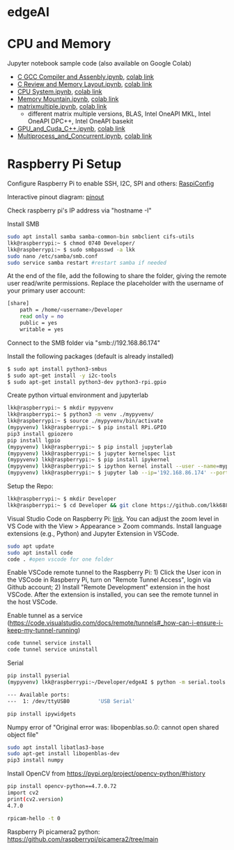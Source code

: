 # edgeAI

# CPU and Memory

Jupyter notebook sample code (also available on Google Colab)
* [C GCC Compiler and Assenbly.ipynb](/cpumemory/C_GCC_Compiler_and_Assenbly.ipynb), [colab link](https://colab.research.google.com/drive/1S7dEt_c4RXU-iKunZmAEYb9A_sZcyq7e?usp=sharing)
* [C Review and Memory Layout.ipynb](/cpumemory/C_Review_and_Memory_Layout.ipynb), [colab link](https://colab.research.google.com/drive/1NkU7XPSIwvwlpsXU3p8zBcdBP4XZgNGk?usp=sharing)
* [CPU System.ipynb](/cpumemory/CPU_System.ipynb), [colab link](https://colab.research.google.com/drive/178iJ4B-Qj8NcRiriNPObpQW3DGDOPSlj?usp=sharing)
* [Memory Mountain.ipynb](/cpumemory/memorymountainv2.ipynb), [colab link](https://colab.research.google.com/drive/14F7NXa3bzeYqK0cIkikLtlkmEDncP-je?usp=sharing)
* [matrixmultiple.ipynb](/cpumemory/matrixmultiple.ipynb), [colab link](https://colab.research.google.com/drive/1qQhOGBLSOZJfCGRjo0lNQYMvQMvgujTx?usp=sharing)
    * different matrix multiple versions, BLAS, Intel OneAPI MKL, Intel OneAPI DPC++, Intel OneAPI basekit
* [GPU_and_Cuda_C++.ipynb](/cpumemory/GPU_and_Cuda_C++.ipynb), [colab link](https://colab.research.google.com/drive/1yzRjf8_9TIH4TFO48ooMyvLGHZdvN6cs?usp=sharing)
* [Multiprocess_and_Concurrent.ipynb](/cpumemory/Multiprocess_and_Concurrent.ipynb), [colab link](https://colab.research.google.com/drive/1gA3KjRGxGlFCQtLcZ1IUCvCH1eF9U9g0?usp=sharing)

# Raspberry Pi Setup
Configure Raspberry Pi to enable SSH, I2C, SPI and others: [RaspiConfig](https://www.raspberrypi.com/documentation/computers/configuration.html#the-raspi-config-tool)

Interactive pinout diagram: [pinout](https://pinout.xyz)

Check raspberry pi's IP address via "hostname -I"

Install SMB
```bash
sudo apt install samba samba-common-bin smbclient cifs-utils
lkk@raspberrypi:~ $ chmod 0740 Developer/
lkk@raspberrypi:~ $ sudo smbpasswd -a lkk
sudo nano /etc/samba/smb.conf
sudo service samba restart #restart samba if needed
```
At the end of the file, add the following to share the folder, giving the remote user read/write permissions. Replace the <username> placeholder with the username of your primary user account:
```bash
[share]
    path = /home/<username>/Developer
    read only = no
    public = yes
    writable = yes
```
Connect to the SMB folder via "smb://192.168.86.174"

Install the following packages (default is already installed)
```bash
$ sudo apt install python3-smbus
$ sudo apt-get install -y i2c-tools
$ sudo apt-get install python3-dev python3-rpi.gpio
```

Create python virtual environment and jupyterlab
```bash
lkk@raspberrypi:~ $ mkdir mypyvenv
lkk@raspberrypi:~ $ python3 -m venv ./mypyvenv/
lkk@raspberrypi:~ $ source ./mypyvenv/bin/activate
(mypyvenv) lkk@raspberrypi:~ $ pip install RPi.GPIO
pip3 install gpiozero
pip install lgpio
(mypyvenv) lkk@raspberrypi:~ $ pip install jupyterlab
(mypyvenv) lkk@raspberrypi:~ $ jupyter kernelspec list
(mypyvenv) lkk@raspberrypi:~ $ pip install ipykernel
(mypyvenv) lkk@raspberrypi:~ $ ipython kernel install --user --name=mypyvenv
(mypyvenv) lkk@raspberrypi:~ $ jupyter lab --ip='192.168.86.174' --port=8080 --no-browser
```

Setup the Repo:
```bash
lkk@raspberrypi:~ $ mkdir Developer
lkk@raspberrypi:~ $ cd Developer && git clone https://github.com/lkk688/edgeAI.git
```

Visual Studio Code on Raspberry Pi: [link](https://code.visualstudio.com/docs/setup/raspberry-pi). You can adjust the zoom level in VS Code with the View > Appearance > Zoom commands. Install language extensions (e.g., Python) and Jupyter Extension in VSCode.
```bash
sudo apt update
sudo apt install code
code . #open vscode for one folder
```

Enable VSCode remote tunnel to the Raspberry Pi: 1) Click the User icon in the VSCode in Raspberry Pi, turn on "Remote Tunnel Access", login via Github account; 2) Install "Remote Development" extension in the host VSCode. After the extension is installed, you can see the remote tunnel in the host VSCode.

Enable tunnel as a service (https://code.visualstudio.com/docs/remote/tunnels#_how-can-i-ensure-i-keep-my-tunnel-running)
```bash
code tunnel service install
code tunnel service uninstall
```


Serial
```bash
pip install pyserial
(mypyvenv) lkk@raspberrypi:~/Developer/edgeAI $ python -m serial.tools.miniterm

--- Available ports:
---  1: /dev/ttyUSB0         'USB Serial'

pip install ipywidgets
```
Numpy error of "Original error was: libopenblas.so.0: cannot open shared object file"
```bash
sudo apt install libatlas3-base
sudo apt-get install libopenblas-dev
pip3 install numpy
```


Install OpenCV from https://pypi.org/project/opencv-python/#history
```bash
pip install opencv-python==4.7.0.72
import cv2
print(cv2.version)
4.7.0
``` 

```bash
rpicam-hello -t 0
```

Raspberry Pi picamera2 python: https://github.com/raspberrypi/picamera2/tree/main
